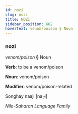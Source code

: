 ```yaml
---
id: nozi
slug: nozi
title: NOZİ
sidebar_position: 682
hoverText: venom/poison § Noun
---
```


### nozi

*venom/poison* **§** Noun

**Verb**: to be a venom/poison

**Noun**: venom/poison

**Modifier**: venom/poison-related

Songhay naaji [naːɟi]

*Nilo-Saharan Language Family*